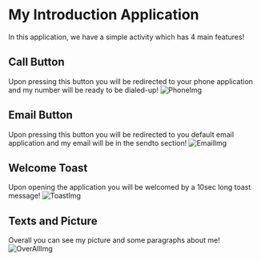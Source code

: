 # My Introduction Application

In this application, we have a simple activity which has 4 main features!

## Call Button

Upon pressing this button you will be redirected to your phone application and my number will be ready to be dialed-up!
![PhoneImg](https://github.com/s0heil20/FirstAssignment/assets/59290468/348c3e82-8ccb-4a19-8de0-8a952926b2df)

## Email Button

Upon pressing this button you will be redirected to you default email application and my email will be in the sendto section!
![EmailImg](https://github.com/s0heil20/FirstAssignment/assets/59290468/57d87186-f047-48c7-9009-531ebb2c25b8)

## Welcome Toast

Upon opening the application you will be welcomed by a 10sec long toast message!
![ToastImg](https://github.com/s0heil20/FirstAssignment/assets/59290468/03919830-35fb-4d37-858e-112bb99c77ca)

## Texts and Picture

Overall you can see my picture and some paragraphs about me!
![OverAllImg](https://github.com/s0heil20/FirstAssignment/assets/59290468/a4b9a32c-88a3-4a83-b1b2-31dbd85eeb8f)

